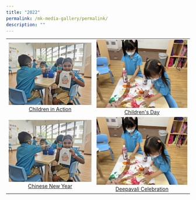 ```yaml
---
title: "2022"
permalink: /mk-media-gallery/permalink/
description: ""
---
```

|                 |                                     |
|:-------------:|:----------------:|
| ![](/images/Children%20in%20Action.jpeg) <a href="https://photos.app.goo.gl/agUdEbSWob2DhcG26" target="_blank"> Children in Action</a>      |![](/images/Children's%20Day.jpg)    <a href="https://photos.app.goo.gl/zafnjXH9FjHxmD2eA" target="_blank"> Children's Day</a>
| ![](/images/Children%20in%20Action.jpeg) <a href="https://photos.app.goo.gl/Sz32HzcyiPAbNBKx5" target="_blank"> Chinese New Year</a>      |![](/images/Children's%20Day.jpg)    <a href="https://photos.app.goo.gl/Kb2Yg55tpXj8yzBj7" target="_blank"> Deepavali Celebration</a>